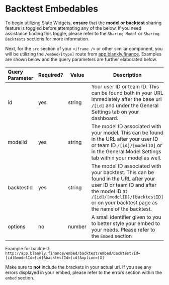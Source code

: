 # Backtest Embedables

To begin utilizing Slate Widgets, **ensure** that the **model or backtest** sharing feature is toggled before attempting any of the below. If you need assistance finding this toggle, please refer to the ```Sharing Model``` or ```Sharing Backtests``` sections for more information.

Next, for the ```src``` section of your ```<iframe />``` or other similar component, you will be utilizing the ```/embed/[type]``` route from [app.blankly.finance](app.blankly.finance). Examples are shown below and the query parameters are further elaborated below.

| Query Parameter | Required? | Value  | Description                                                  |
| :-------------- | --------- | ------ | ------------------------------------------------------------ |
| id              | yes       | string | Your user ID or team ID. This can be found both in your URL immediately after the base url ```/[id]``` and under the General Settings tab on your dashboard. |
| modelId         | yes       | string | The model ID associated with your model. This can be found in the URL after your user ID or team ID  ```/[id]/[modelID]``` or in the General Model Settings tab within your model as well. |
| backtestId      | yes       | string | The model ID associated with your backtest. This can be found in the URL after your user ID or team ID  and after the model ID at ```/[id]/[modelID]/[backtestID]``` or on your backtest page as the name of the backtest. |
| options         | no        | number | A small identifier given to you to better style your embed to your needs. Please refer to the ```Embed``` section |



Example for backtest: ```http://app.blankly.finance/embed/backtest/embed/backtest?id=[id]&modelId=[id]&backtestId=[id]&option=[X]```

Make sure to **not** include the brackets in your actual url. If you see any errors displayed in your embed, please refer to the errors section within the ```embed``` section.